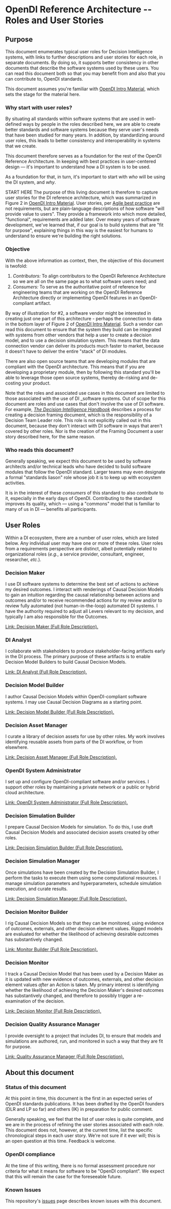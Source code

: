 # OpenDI Reference Architecture -- Roles and User Stories

## Purpose

This document enumerates typical user roles for Decision Intelligence systems, with links to further descriptions and user stories for each role, in separate documents.
By doing so, it supports better consistency in other documents that describe the software systems used by these users.  You can read this document both so that you may benefit from and also that you can contribute to, OpenDI standards.

This document assumes you're familiar with [OpenDI Intro Material](./OpenDI%20Intro%20Material.md), which sets the stage for the material here.

### Why start with user roles?

By situating all standards within software systems that are used in well-defined ways by people in the roles described here, we are able to create better standards and software systems because they serve user's needs that have been studied for many years.  In addition, by standardizing around user roles, this leads to better consistency and interoperability in systems that we create.

This document therefore serves as a foundation for the rest of the OpenDI Reference Architecture. In keeping with best practices in user-centered design &mdash; it's important to understand how a DI system is to be used.

As a foundation for that, in turn, it's important to start with _who_ will be using the DI system, and _why_.  

START HERE
The purpose of this living document is therefore to capture user stories for the DI reference architecture, which was summarized in Figure 2 in [OpenDI Intro Material](./OpenDI%20Intro%20Material.md).
User stories, per [Agile best practice](https://www.atlassian.com/agile/project-management/user-stories) are not requirements, but are plain-language descriptions of how software "will provide value to users".  They provide a framework into which more detailed, "functional", requirements are added later.  Over meany years of software development, we've learned that, if our goal is to build systems that are "fit for purpose", explaining things in this way is the easiest for humans to understand to ensure we're building the right solutions.

### Objective

With the above information as context, then, the objective of this document is twofold:
1. *Contributors:* To align contributors to the OpenDI Reference Architecture so we are all on the same page as to what software users need; and
2. *Consumers:* To serve as the authoritative point of reference for engineering teams that are working on the OpenDI Reference Architecture directly or implementing OpenDI features in an OpenDI-compliant artifact. 

By way of illustration for #2, a software vendor might be interested in creating just one part of this architecture - perhaps the connection to data in the bottom layer of Figure 2 of 
[OpenDI Intro Material](./OpenDI%20Intro%20Material.md).  Such a vendor can read this document to ensure that the system they build can be integrated with systems from other vendors that help a user to create a decision model, and to use a decision simulation system. This means that the data connection vendor can deliver its products much faster to market, because it doesn't have to deliver the entire "stack" of DI modules.

There are also open source teams that are developing modules that are compliant with the OpenDI architecture.  This means that if you are developing a proprietary module, then by following this standard you'll be able to leverage those open source systems, thereby de-risking and de-costing your product.  

Note that the roles and associated use cases in this document are limited to those associated with the use of DI _software systems. Out of scope for this document are roles and use cases that don't involve the use of DI software. For example, [_The Decision Intelligence Handbook_](www.dihandbook.com) describes a process for creating a decision framing document, which is the responsibility of a Decision Team Leader role. This role is not explicitly called out in this document, because they don't interact with DI software in ways that aren't covered by other roles. Nor is the creation of the Framing Document a user story described here, for the same reason.

### Who reads this document?
Generally speaking, we expect this document to be used by software architects and/or technical leads who have decided to build software modules that follow the OpenDI standard.  Larger teams may even designate a formal "standards liason" role whose job it is to keep up with ecosystem activities.  

It is in the interest of these *consumers* of this standard to also *contribute* to it, especially in the early days of OpenDI. Contributing to the standard improves its quality, which &mdash; using a "commons" model that is familiar to many of us in DI &mdash; benefits all participants.
## User Roles

Within a DI ecosystem, there are a number of user roles, which are listed below. Any individual user may have one or more of these roles. User roles from a requirements perspective are distinct, albeit potentially related to organizational roles (_e.g._, a service provider, consultant, engineer, researcher, _etc_.). 

### Decision Maker

I use DI software systems to determine the best set of actions to achieve my desired outcomes. I interact with renderings of Causal Decision Models to gain an intuition regarding the causal relationship between actions and outcomes and/or to receive recommended actions for my review and/or to review fully automated (not human-in-the-loop) automated DI systems. I have the authority required to adjust all Levers relevant to my decision, and typically I am also responsible for the Outcomes.

[Link: Decision Maker (Full Role Description).](./Roles/Decision%20Maker.md)

### DI Analyst

I collaborate with stakeholders to produce stakeholder-facing artifacts early in the DI process. The primary purpose of these artifacts is to enable Decision Model Builders to build Causal Decision Models.

[Link: DI Analyst (Full Role Description).](./Roles/DI%20Analyst.md)

### Decision Model Builder

I author Causal Decision Models within OpenDI-compliant software systems. I may use Causal Decision Diagrams as a starting point.

[Link: Decision Model Builder (Full Role Description).](./Roles/Decision%20Model%20Builder.md)

### Decision Asset Manager

I curate a library of decision assets for use by other roles. My work involves identifying reusable assets from parts of the DI workflow, or from elsewhere.

[Link: Decision Asset Manager (Full Role Description).](./Roles/Decision%20Asset%20Manager.md)

### OpenDI System Administrator

I set up and configure OpenDI-compliant software and/or services. I support other roles by maintaining a private network or a public or hybrid cloud architecture.

[Link: OpenDI System Administrator (Full Role Description).](./Roles/OpenDI%20System%20Administrator.md)

### Decision Simulation Builder

I prepare Causal Decision Models for simulation. To do this, I use draft Causal Decision Models and associated decision assets created by other roles.

[Link: Decision Simulation Builder (Full Role Description).](./Roles/Decision%20Simulation%20Builder.md)

### Decision Simulation Manager

Once simulations have been created by the Decision Simulation Builder, I perform the tasks to execute them using some computational resources. I manage simulation parameters and hyperparameters, schedule simulation execution, and curate results.

[Link: Decision Simulation Manager (Full Role Description).](./Roles/Decision%20Simulation%20Manager.md)

### Decision Monitor Builder

I rig Causal Decision Models so that they can be monitored, using evidence of outcomes, externals, and other decision element values. Rigged models are evaluated for whether the likelihood of achieving desirable outcomes has substantively changed.

[Link: Monitor Builder (Full Role Description).](Decision%20Monitor%20Builder.md)

### Decision Monitor

I track a Causal Decision Model that has been used by a Decision Maker as it is updated with new evidence of outcomes, externals, and other decision element values _after_ an Action is taken. My primary interest is identifying whether the likelihood of achieving the Decision Maker's desired outcomes has substantively changed, and therefore to possibly trigger a re-examination of the decision.

[Link: Decision Monitor (Full Role Description).](./Roles/Decision%20Monitor.md)

### Decision Quality Assurance Manager

I provide oversight to a project that includes DI, to ensure that models and simulations are authored, run, and monitored in such a way that they are fit for purpose.

[Link: Quality Assurance Manager (Full Role Description).](Decision%20Quality%20Assurance%20Manager.md)

## About this document

### Status of this document
At this point in time, this document is the first in an expected series of OpenDI standards publications.  It has been drafted by the OpenDI founders (DLR and LP so far) and others (IK) in preparation for public comment.

Generally speaking, we feel that the list of user roles is quite complete, and we are in the process of refining the user stories associated with each role. This document does not, however, at the current time, list the specific chronological steps in each user story.  We're not sure if it ever will; this is an open question at this time.  Feedback is welcome.

### OpenDI compliance
At the time of this writing, there is no formal assessment procedure nor criteria for what it means for software to be "OpenDI compliant".  We expect that this will remain the case for the foreseeable future.

### Known Issues

This repository's [issues](https://github.com/opendi-org/user-stories-internal/issues) page describes known issues with this document.